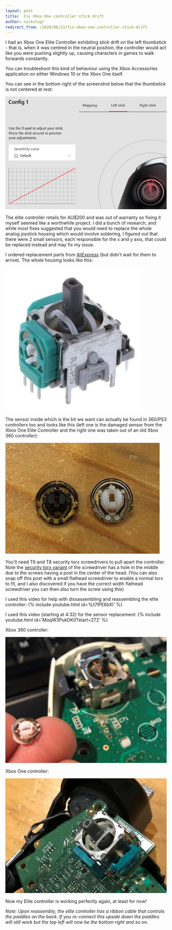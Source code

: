 ```yaml
---
layout: post
title:  Fix Xbox One controller stick drift
author: nickstugr
redirect_from: /2020/06/23/fix-xbox-one-controller-stick-drift
---
```


I had an Xbox One Elite Controller exhibiting stick drift on the left thumbstick - that is, when it was centred in the neutral position, the controller would act like you were pushing slightly up, causing characters in games to walk forwards constantly.

You can troubleshoot this kind of behaviour using the Xbox Accessories application on either Windows 10 or the Xbox One itself.

You can see in the bottom right of the screenshot below that the thumbstick is not centered at rest:

![stick drift](/assets/posts/xbox/stick-drift.jpg)

The elite controller retails for AU$200 and was out of warranty so fixing it myself seemed like a worthwhile project. I did a bunch of research, and while most fixes suggested that you would need to replace the whole analog joystick housing which would involve soldering, I figured out that there were 2 small sensors, each responsible for the x and y axis, that could be replaced instead and may fix my issue.

I ordered replacement parts from [AliExpress](https://www.aliexpress.com/item/32897474633.html) (but didn't wait for them to arrive). The whole housing looks like this:

![analog joystick](/assets/posts/xbox/analog-joystick.jpg)

The sensor inside which is the bit we want can actually be found in 360/PS3 controllers too and looks like this (left one is the damaged sensor from the Xbox One Elite Controller and the right one was taken out of an old Xbox 360 controller):

![sensor](/assets/posts/xbox/sensor.jpg)

You'll need T6 and T8 security torx screwdrivers to pull apart the controller. Note the [security torx variant](https://en.wikipedia.org/wiki/Torx#Variants) of the screwdriver has a hole in the middle due to the screws having a post in the center of the head. (You can also snap off this post with a small flathead screwdriver to enable a normal torx to fit, and I also discovered if you have the correct width flathead screwdriver you can then also turn the screw using this) 

I used this video for help with dissassembling and reassembling the elite controller:
{% include youtube.html id='tLt7lPE6bXI' %}

I used this video (starting at 4:32) for the sensor replacement:
{% include youtube.html id='MoqW3PukDK0?start=272' %}

Xbox 360 controller:

![xbox 360 controller](/assets/posts/xbox/xbox-360.jpg)

Xbox One controller:

![xbox one controller](/assets/posts/xbox/xbox-one.jpg)

Now my Elite controller is working perfectly again, at least for now!

_Note: Upon reassembly, the elite controller has a ribbon cable that controls the paddles on the back. If you re-connect this upside down the paddles will still work but the top left will now be the bottom right and so on._